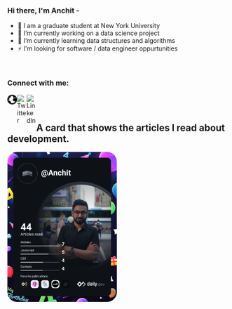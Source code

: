 ### Hi there, I'm Anchit - 
<!--aka [codeSTACKr][website] 👋 
-->

- 💬 I am a graduate student at New York University
- 🔭 I’m currently working on a data science project
- 🌱 I’m currently learning data structures and algorithms
- ⚡  I'm looking for software / data engineer oppurtunities 

<br />

### Connect with me:

[<img align="left" alt="Portfolio" width="22px" src="https://raw.githubusercontent.com/iconic/open-iconic/master/svg/globe.svg" />][portfolio]
[<img align="left" alt="Twitter" width="22px" src="https://cdn.jsdelivr.net/npm/simple-icons@v3/icons/twitter.svg" />][twitter]
[<img align="left" alt="LinkedIn" width="22px" src="https://cdn.jsdelivr.net/npm/simple-icons@v3/icons/linkedin.svg" />][linkedin]

<br />

<br/>

## A card that shows the articles I read about development.

<a href="https://app.daily.dev/DailyDevTips"><img src="https://github.com/AnchitCap/AnchitCap/blob/main/devcard.svg" width="250" alt="Anchit Srivastava's Dev Card"/></a>


[portfolio]: https://rebrand.ly/anchit-portfolio
[twitter]: https://twitter.com/Anchit1202
[linkedin]: https://www.linkedin.com/in/anchit-srivastava


<!--
**AnchitCap/AnchitCap** is a ✨ _special_ ✨ repository because its `README.md` (this file) appears on your GitHub profile.

Here are some ideas to get you started:

- 🔭 I’m currently working on ...
- 🌱 I’m currently learning ...
- 👯 I’m looking to collaborate on ...
- 🤔 I’m looking for help with ...
- 💬 Ask me about ...
- 📫 How to reach me: ...
- 😄 Pronouns: ...
- ⚡ Fun fact: ...
-->
